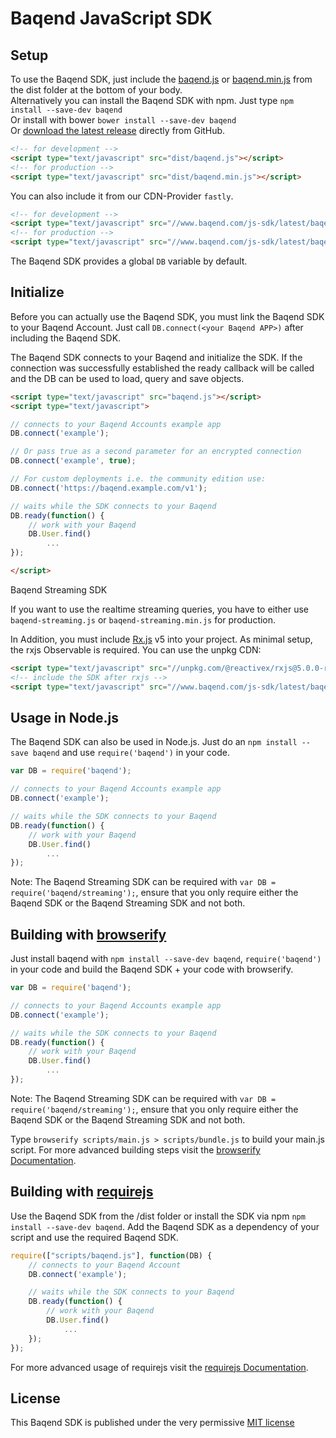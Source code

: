 Baqend JavaScript SDK
=====================

Setup
-----

To use the Baqend SDK, just include the [baqend.js](//baqend.global.ssl.fastly.net/js-sdk/latest/baqend.js) or 
[baqend.min.js](//baqend.global.ssl.fastly.net/js-sdk/latest/baqend.min.js) from the dist folder
at the bottom of your body.<br>
Alternatively you can install the Baqend SDK with npm. Just type `npm install --save-dev baqend`<br> 
Or install with bower `bower install --save-dev baqend` <br>
Or [download the latest release](https://github.com/Baqend/js-sdk/releases/latest) directly from GitHub.

```html
<!-- for development -->
<script type="text/javascript" src="dist/baqend.js"></script>
<!-- for production -->
<script type="text/javascript" src="dist/baqend.min.js"></script>
```

You can also include it from our CDN-Provider `fastly`.
```html
<!-- for development -->
<script type="text/javascript" src="//www.baqend.com/js-sdk/latest/baqend.js"></script>
<!-- for production -->
<script type="text/javascript" src="//www.baqend.com/js-sdk/latest/baqend.min.js"></script>
```

The Baqend SDK provides a global `DB` variable by default.

Initialize
----------

Before you can actually use the Baqend SDK, you must link the Baqend SDK to your Baqend Account.
Just call `DB.connect(<your Baqend APP>)` after including the Baqend SDK.

The Baqend SDK connects to your Baqend and initialize the SDK. If the connection was successfully established
the ready callback will be called and the DB can be used to load, query and save objects.

```html
<script type="text/javascript" src="baqend.js"></script>
<script type="text/javascript">

// connects to your Baqend Accounts example app
DB.connect('example');

// Or pass true as a second parameter for an encrypted connection
DB.connect('example', true);

// For custom deployments i.e. the community edition use:
DB.connect('https://baqend.example.com/v1');

// waits while the SDK connects to your Baqend
DB.ready(function() {
    // work with your Baqend
    DB.User.find()
        ...
});

</script>
```

Baqend Streaming SDK

If you want to use the realtime streaming queries, you have to either use `baqend-streaming.js` or 
`baqend-streaming.min.js` for production.

In Addition, you must include [Rx.js](https://github.com/ReactiveX/rxjs) v5 into your project. 
As minimal setup, the rxjs Observable is required.
You can use the unpkg CDN:

```html
<script type="text/javascript" src="//unpkg.com/@reactivex/rxjs@5.0.0-rc.2/dist/global/Rx.js"></script>
<!-- include the SDK after rxjs -->
<script type="text/javascript" src="//www.baqend.com/js-sdk/latest/baqend-streaming.js"></script>
```

Usage in Node.js
----------------

The Baqend SDK can also be used in Node.js. Just do an `npm install --save baqend` and use `require('baqend')` in your code.

```javascript
var DB = require('baqend');

// connects to your Baqend Accounts example app
DB.connect('example');

// waits while the SDK connects to your Baqend
DB.ready(function() {
    // work with your Baqend
    DB.User.find()
        ...
});
```

Note: The Baqend Streaming SDK can be required with `var DB = require('baqend/streaming');`, ensure that you only 
require either the Baqend SDK or the Baqend Streaming SDK and not both.



Building with [browserify](http://browserify.org/)
--------------------------------------------------

Just install baqend with `npm install --save-dev baqend`, `require('baqend')` in your code
and build the Baqend SDK + your code with browserify.

```javascript
var DB = require('baqend');

// connects to your Baqend Accounts example app
DB.connect('example');

// waits while the SDK connects to your Baqend
DB.ready(function() {
    // work with your Baqend
    DB.User.find()
        ...
});
```

Note: The Baqend Streaming SDK can be required with `var DB = require('baqend/streaming');`, ensure that you only 
require either the Baqend SDK or the Baqend Streaming SDK and not both.

Type `browserify scripts/main.js > scripts/bundle.js` to build your main.js script.
For more advanced building steps visit the [browserify Documentation](https://github.com/substack/node-browserify#usage).

Building with [requirejs](http://requirejs.org/)
------------------------------------------------

Use the Baqend SDK from the /dist folder or install the SDK via npm `npm install --save-dev baqend`.
Add the Baqend SDK as a dependency of your script and use the required Baqend SDK.

```javascript
require(["scripts/baqend.js"], function(DB) {
    // connects to your Baqend Account
    DB.connect('example');

    // waits while the SDK connects to your Baqend
    DB.ready(function() {
        // work with your Baqend
        DB.User.find()
            ...
    });
});
```

For more advanced usage of requirejs visit the [requirejs Documentation](http://requirejs.org/docs/start.html).

License
-------

This Baqend SDK is published under the very permissive [MIT license](LICENSE.md)